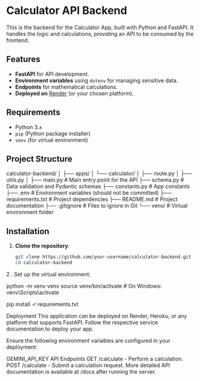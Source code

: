 # Calculator API Backend

This is the backend for the Calculator App, built with Python and FastAPI. It handles the logic and calculations, providing an API to be consumed by the frontend.

## Features

- **FastAPI** for API development.
- **Environment variables** using `dotenv` for managing sensitive data.
- **Endpoints** for mathematical calculations.
- **Deployed on** [Render](https://render.com) (or your chosen platform).

## Requirements

- Python 3.x
- `pip` (Python package installer)
- `venv` (for virtual environment)

## Project Structure

calculator-backend/ │ ├── apps/ │ └── calculator/ │ ├── route.py │ ├── utils.py │ ├── main.py # Main entry point for the API ├── schema.py # Data validation and Pydantic schemas ├── constants.py # App constants ├── .env # Environment variables (should not be committed) ├── requirements.txt # Project dependencies ├── README.md # Project documentation ├── .gitignore # Files to ignore in Git └── venv/ # Virtual environment folder
## Installation

1. **Clone the repository**:

   ```bash
   git clone https://github.com/your-username/calculator-backend.git
   cd calculator-backend

2 . Set up the virtual environment:

python -m venv venv
source venv/bin/activate  # On Windows: venv\Scripts\activate

pip install -r requirements.txt

Deployment
This application can be deployed on Render, Heroku, or any platform that supports FastAPI. Follow the respective service documentation to deploy your app.

Ensure the following environment variables are configured in your deployment:

GEMINI_API_KEY
API Endpoints
GET /calculate - Perform a calculation.
POST /calculate - Submit a calculation request.
More detailed API documentation is available at /docs after running the server.



